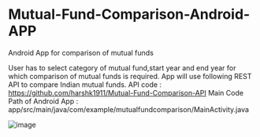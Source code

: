 # Mutual-Fund-Comparison-Android-APP
Android App for comparison of mutual funds

User has to select category of mutual fund,start year and end year for which comparison of mutual funds is required.
App will use following REST API to compare Indian mutual funds. 
API code : https://github.com/harshk1911/Mutual-Fund-Comparison-API
Main Code Path of Android App : app/src/main/java/com/example/mutualfundcomparison/MainActivity.java

![image](https://github.com/harshk1911/Mutual-Fund-Comparison-Android-APP/assets/111657017/41172fcc-3e77-44e2-9393-5a7dda235ae5)





